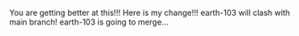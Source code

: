 You are getting better at this!!!
Here is my change!!!
earth-103 will clash with main branch!
earth-103 is going to merge...

